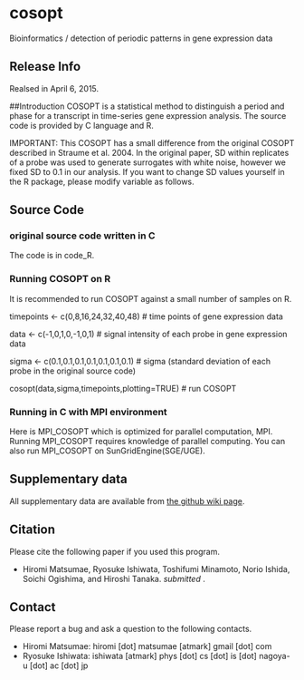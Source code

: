 # cosopt
Bioinformatics / detection of periodic patterns in gene expression data


## Release Info
Realsed in April 6, 2015.

##Introduction
COSOPT is a statistical method to distinguish a period and phase for a transcript in time-series gene expression analysis.  The source code is provided by C language and R. 

IMPORTANT: This COSOPT has a small difference from the original COSOPT described in Straume et al. 2004. In the original paper, SD within replicates of a probe was used to generate surrogates with white noise,  however we fixed SD to 0.1 in our analysis. If you want to change SD values yourself in the R package, please modify <sigma> variable as follows.


## Source Code

### original source code written in C
The code is in code_R.

### Running COSOPT on R
It is recommended to run COSOPT against a small number of samples on R.

timepoints <- c(0,8,16,24,32,40,48)     # time points of gene expression data

data <- c(-1,0,1,0,-1,0,1)  # signal intensity of each probe in gene expression data

sigma <- c(0.1,0.1,0.1,0.1,0.1,0.1,0.1)  # sigma (standard deviation of each probe in the original source code) 

cosopt(data,sigma,timepoints,plotting=TRUE) # run COSOPT

### Running in C with MPI environment
Here is MPI_COSOPT which is optimized for parallel computation, MPI. Running MPI_COSOPT requires knowledge of parallel computing. You can also run MPI_COSOPT on SunGridEngine(SGE/UGE). 

## Supplementary data
All supplementary data are available from [the github wiki page](https://github.com/mhiromi/cosopt/wiki/Supplementary-data).


## Citation 
Please cite the following paper if you used this program.

* Hiromi Matsumae, Ryosuke Ishiwata, Toshifumi Minamoto, Norio Ishida, Soichi Ogishima,  and Hiroshi Tanaka. <I> submitted </I>.


## Contact 
Please report a bug and ask a question to the following contacts. 

* Hiromi Matsumae: hiromi [dot] matsumae [atmark] gmail [dot] com
* Ryosuke Ishiwata: ishiwata [atmark] phys [dot] cs [dot] is [dot] nagoya-u [dot] ac [dot] jp

